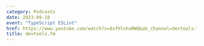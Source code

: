 ```yaml
---
category: Podcasts
date: 2023-09-18
event: "TypeScript ESLint"
href: https://www.youtube.com/watch?v=8xfHlnhuMWQ&ab_channel=devtools-fm
title: devtools.fm
---
```

